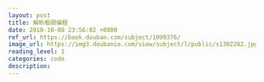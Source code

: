```yaml
---
layout: post
title: 解析极限编程
date: 2018-10-08 23:56:02 +0800
ref_url: https://book.douban.com/subject/1099376/
image_url: https://img3.doubanio.com/view/subject/l/public/s1302282.jpg
reading_level: 1
categories: code
description: 
---
```

